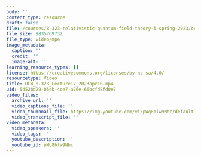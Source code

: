 ```yaml
---
body: ''
content_type: resource
draft: false
file: /courses/8-323-relativistic-quantum-field-theory-i-spring-2023/ocw_8323_lecture17_2023apr10_360p_16_9.mp4
file_size: 9835769732
file_type: video/mp4
image_metadata:
  caption: ''
  credit: ''
  image-alt: ''
learning_resource_types: []
license: https://creativecommons.org/licenses/by-nc-sa/4.0/
resourcetype: Video
title: OCW_8.323_Lecture17_2023apr10.mp4
uid: 5452bd29-05eb-4ce7-a76e-66bcfd8fd0e7
video_files:
  archive_url: ''
  video_captions_file: ''
  video_thumbnail_file: https://img.youtube.com/vi/pWq8blw9Nhc/default.jpg
  video_transcript_file: ''
video_metadata:
  video_speakers: ''
  video_tags: ''
  youtube_description: ''
  youtube_id: pWq8blw9Nhc
---
```

